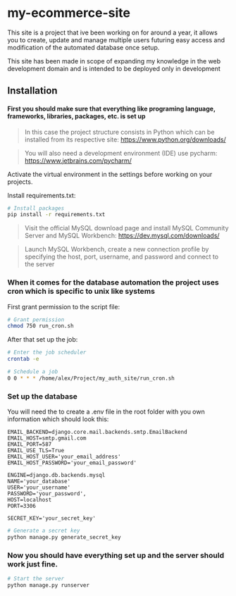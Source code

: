 # my-ecommerce-site

This site is a project that ive been working on for around a year, it allows you to create, update and manage multiple users futuring easy access and modification of the automated database once setup.

This site has been made in scope of expanding my knowledge in the web development domain and is intended to be deployed only in development 

## Installation
#### First you should make sure that everything like programing language, frameworks, libraries, packages, etc. is set up

>In this case the project structure consists in Python which can be installed from its respective site: https://www.python.org/downloads/

>You will also need a development environment (IDE) use pycharm: https://www.jetbrains.com/pycharm/

Activate the virtual environment in the settings before working on your projects.

Install requirements.txt:
```bash
# Install packages
pip install -r requirements.txt
```
>Visit the official MySQL download page and install MySQL Community Server and MySQL Workbench: https://dev.mysql.com/downloads/

>Launch MySQL Workbench, create a new connection profile by specifying the host, port, username, and password and connect to the server

### When it comes for the database automation the project uses cron which is specific to unix like systems

First grant permission to the script file:
```bash
# Grant permission
chmod 750 run_cron.sh
```
After that set up the job:
```bash
# Enter the job scheduler
crontab -e
```
```bash
# Schedule a job
0 0 * * * /home/alex/Project/my_auth_site/run_cron.sh
```
###  Set up the database 
You will need the to create a .env file in the root folder with you own information which should look this:
```
EMAIL_BACKEND=django.core.mail.backends.smtp.EmailBackend
EMAIL_HOST=smtp.gmail.com
EMAIL_PORT=587
EMAIL_USE_TLS=True
EMAIL_HOST_USER='your_email_address'
EMAIL_HOST_PASSWORD='your_email_password'

ENGINE=django.db.backends.mysql
NAME='your_database'
USER='your_username'
PASSWORD='your_password',
HOST=localhost
PORT=3306

SECRET_KEY='your_secret_key' 
```
```bash
# Generate a secret key
python manage.py generate_secret_key
```
### Now you should have everything set up and the server should work just fine.

```bash
# Start the server
python manage.py runserver
```
